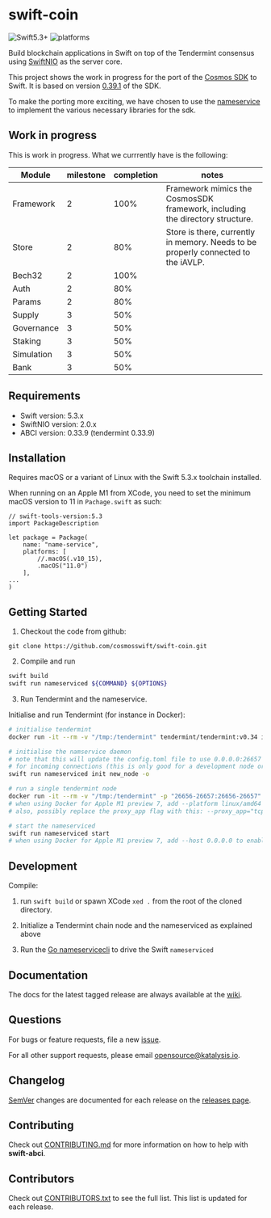# swift-coin

![Swift5.3+](https://img.shields.io/badge/Swift-5.3+-blue.svg)
![platforms](https://img.shields.io/badge/platforms-macOS%20%7C%20linux-orange.svg)

Build blockchain applications in Swift on top of the Tendermint consensus using [SwiftNIO](https://github.com/apple/swift-nio) as the server core.

This project shows the work in progress for the port of the [Cosmos SDK](https://github.com/cosmos/cosmos-sdk) to Swift. It is based on version [0.39.1](https://github.com/cosmos/cosmos-sdk/tree/v0.39.1) of the SDK.

To make the porting more exciting, we have chosen to use the [nameservice](https://github.com/cosmos/sdk-tutorials/tree/master/nameservice) to implement the various necessary libraries for the sdk.




## Work in progress
This is work in progress. What we currrently have is the following:

| Module  |  milestone  |  completion  |  notes
|-----------| -------|---------|-------
| Framework  |  2   | 100% |   Framework mimics the CosmosSDK framework, including the directory structure.
| Store  |  2   | 80%  |  Store is there, currently in memory. Needs to be properly connected to the iAVLP.
| Bech32  |  2   | 100%    |
| Auth  |  2   | 80%    |
| Params  |  2 |   80%|    
| Supply  |  3  |  50%  |  
| Governance  |  3  |  50% |   
| Staking  |  3   | 50%    |
| Simulation  |   3  |  50%|    
| Bank  |  3 |   50% |   
            




## Requirements
- Swift version: 5.3.x
- SwiftNIO version: 2.0.x
- ABCI version: 0.33.9 (tendermint 0.33.9)


## Installation

Requires macOS or a variant of Linux with the Swift 5.3.x toolchain installed.

When running on an Apple M1 from XCode, you need to set the minimum macOS version to 11 in `Pachage.swift` as such:
```
// swift-tools-version:5.3
import PackageDescription

let package = Package(
    name: "name-service",
    platforms: [
        //.macOS(.v10_15),
        .macOS("11.0")
    ],
...
)
```

## Getting Started

1. Checkout the code from github:
```
git clone https://github.com/cosmosswift/swift-coin.git
```

2. Compile and run

```bash
swift build
swift run nameserviced ${COMMAND} ${OPTIONS}
```

3. Run Tendermint and the nameservice.

Initialise and run Tendermint (for instance in Docker):

```bash
# initialise tendermint
docker run -it --rm -v "/tmp:/tendermint" tendermint/tendermint:v0.34 init

# initialise the namservice daemon
# note that this will update the config.toml file to use 0.0.0.0:26657 instead of 127.0.0.1:26657
# for incoming connections (this is only good for a development node or one where tendermint is running in docker)
swift run nameserviced init new_node -o

# run a single tendermint node
docker run -it --rm -v "/tmp:/tendermint" -p "26656-26657:26656-26657"  tendermint/tendermint:v0.34 node --proxy_app="tcp://host.docker.internal:26658"
# when using Docker for Apple M1 preview 7, add --platform linux/amd64 --add-host=host.docker.internal:host-gateway
# also, possibly replace the proxy_app flag with this: --proxy_app="tcp://192.168.64.1:26658"

# start the nameserviced
swift run nameserviced start
# when using Docker for Apple M1 preview 7, add --host 0.0.0.0 to enable listening from all addresses

```

## Development

Compile:

1. run `swift build` or spawn XCode `xed .` from the root of the cloned directory.

2. Initialize a Tendermint chain node and the nameserviced as explained above

3. Run the [Go nameservicecli](https://github.com/cosmos/sdk-tutorials/tree/master/nameservice/nameservice) to drive the Swift `nameserviced`

## Documentation

The docs for the latest tagged release are always available at the [wiki](https://github.com/CosmosSwift/swift-coin/wiki).

## Questions

For bugs or feature requests, file a new [issue](https://github.com/cosmosswift/swift-coin/issues).

For all other support requests, please email [opensource@katalysis.io](mailto:opensource@katalysis.io).

## Changelog

[SemVer](https://semver.org/) changes are documented for each release on the [releases page](https://github.com/cosmosswift/swift-coin/-/releases).

## Contributing

Check out [CONTRIBUTING.md](https://github.com/cosmosswift/swift-coin/blob/master/CONTRIBUTING.md) for more information on how to help with **swift-abci**.

## Contributors

Check out [CONTRIBUTORS.txt](https://github.com/cosmosswift/swift-coin/blob/master/CONTRIBUTORS.txt) to see the full list. This list is updated for each release.
